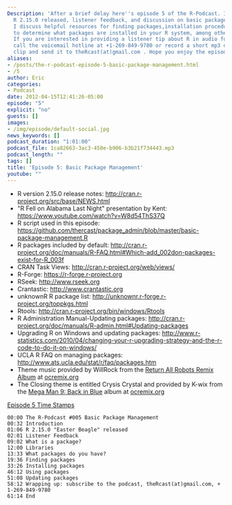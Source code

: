 ```yaml
---
Description: 'After a brief delay here''s episode 5 of the R-Podcast. In this episode:
  R 2.15.0 released, listener feedback, and discussion on basic package management.
  I discuss helpful resources for finding packages,installation procedures, and how
  to determine what packages are installed in your R system, among other considerations.
  If you are interested in providing a listener tip about R in audio format, please
  call the voicemail hotline at +1-269-849-9780 or record a short mp3 or ogg audio
  clip and send it to theRcast(at)gmail.com . Hope you enjoy the episode!'
aliases:
- /posts/the-r-podcast-episode-5-basic-package-management.html
- /5
author: Eric
categories:
- Podcast
date: 2012-04-15T12:41:26-05:00
episode: "5"
explicit: "no"
guests: []
images:
- /img/episode/default-social.jpg
news_keywords: []
podcast_duration: "1:01:00"
podcast_file: 1ca82663-3ac3-450e-b906-b3b21f734443.mp3
podcast_length: ""
tags: []
title: 'Episode 5: Basic Package Management'
youtube: ""
---
```


-   R version 2.15.0 release notes: <http://cran.r-project.org/src/base/NEWS.html>
-   "R Fell on Alabama Last Night" presentation by Kent: <https://www.youtube.com/watch?v=W8d54ThS37Q>
-   R script used in this episode: <https://github.com/thercast/package_admin/blob/master/basic-package-management.R>
-   R packages included by default: <http://cran.r-project.org/doc/manuals/R-FAQ.html#Which-add_002don-packages-exist-for-R_003f>
-   CRAN Task Views: <http://cran.r-project.org/web/views/>
-   R-Forge: <https://r-forge.r-project.org>
-   RSeek: <http://www.rseek.org>
-   Crantastic: <http://www.crantastic.org>
-   unknownR R package list: <http://unknownr.r-forge.r-project.org/toppkgs.html>
-   Rtools: <http://cran.r-project.org/bin/windows/Rtools>
-   R Administration Manual-Updating packages: <http://cran.r-project.org/doc/manuals/R-admin.html#Updating-packages>
-   Upgrading R on Windows and updating packages: <http://www.r-statistics.com/2010/04/changing-your-r-upgrading-strategy-and-the-r-code-to-do-it-on-windows/>
-   UCLA R FAQ on managing packages: <http://www.ats.ucla.edu/stat/r/faq/packages.htm>
-   Theme music provided by WillRock from the [Return All Robots Remix Album](http://ocremix.org/events/returnallrobots/) at [ocremix.org](http://ocremix.org/)
-   The Closing theme is entitled Crysis Crystal and provided by K-wix from the [Mega Man 9: Back in Blue](http://backinblue.ocremix.org/) album at [ocremix.org](http://ocremix.org/)

<span style="text-decoration: underline;">Episode 5 Time Stamps</span>

    00:00 The R-Podcast #005 Basic Package Management
    00:32 Introduction
    01:06 R 2.15.0 "Easter Beagle" released
    02:01 Listener Feedback
    09:02 What is a package?
    12:00 Libraries
    13:33 What packages do you have?
    19:36 Finding packages
    33:26 Installing packages
    46:12 Using packages
    51:08 Updating packages
    58:12 Wrapping up: subscribe to the podcast, theRcast(at)gmail.com, + 1-269-849-9780
    61:14 End

